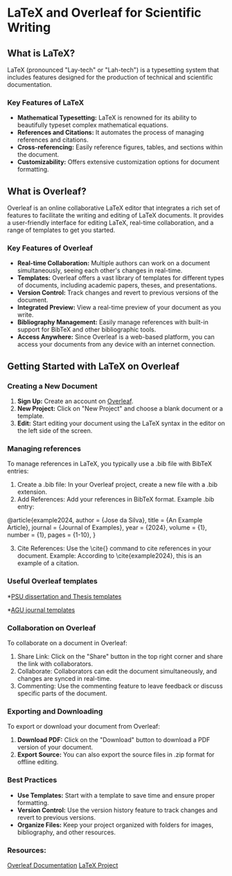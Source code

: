 # LaTeX and Overleaf for Scientific Writing

## What is LaTeX?

LaTeX (pronounced "Lay-tech" or "Lah-tech") is a typesetting system that includes features designed for the production of technical and scientific documentation. 

### Key Features of LaTeX

- **Mathematical Typesetting:** LaTeX is renowned for its ability to beautifully typeset complex mathematical equations.
- **References and Citations:** It automates the process of managing references and citations.
- **Cross-referencing:** Easily reference figures, tables, and sections within the document.
- **Customizability:** Offers extensive customization options for document formatting.

## What is Overleaf?

Overleaf is an online collaborative LaTeX editor that integrates a rich set of features to facilitate the writing and editing of LaTeX documents. It provides a user-friendly interface for editing LaTeX, real-time collaboration, and a range of templates to get you started.

### Key Features of Overleaf

- **Real-time Collaboration:** Multiple authors can work on a document simultaneously, seeing each other's changes in real-time.
- **Templates:** Overleaf offers a vast library of templates for different types of documents, including academic papers, theses, and presentations.
- **Version Control:** Track changes and revert to previous versions of the document.
- **Integrated Preview:** View a real-time preview of your document as you write.
- **Bibliography Management:** Easily manage references with built-in support for BibTeX and other bibliographic tools.
- **Access Anywhere:** Since Overleaf is a web-based platform, you can access your documents from any device with an internet connection.

## Getting Started with LaTeX on Overleaf

### Creating a New Document

1. **Sign Up:** Create an account on [Overleaf](https://www.overleaf.com/).
2. **New Project:** Click on "New Project" and choose a blank document or a template.
3. **Edit:** Start editing your document using the LaTeX syntax in the editor on the left side of the screen.

### Managing references
To manage references in LaTeX, you typically use a .bib file with BibTeX entries:

1. Create a .bib file: In your Overleaf project, create a new file with a .bib extension.
2. Add References: Add your references in BibTeX format.
Example .bib entry:

@article{example2024,
  author  = {Jose da Silva},
  title   = {An Example Article},
  journal = {Journal of Examples},
  year    = {2024},
  volume  = {1},
  number  = {1},
  pages   = {1-10},
}

3. Cite References: Use the \cite{} command to cite references in your document.
Example: According to \cite{example2024}, this is an example of a citation.

### Useful Overleaf templates
*[PSU dissertation and Thesis templates](https://guides.libraries.psu.edu/latex/templates)

*[AGU journal templates](https://www.overleaf.com/gallery/tagged/agu-official)

### Collaboration on Overleaf
To collaborate on a document in Overleaf:
1. Share Link: Click on the "Share" button in the top right corner and share the link with collaborators.
2. Collaborate: Collaborators can edit the document simultaneously, and changes are synced in real-time.
3. Commenting: Use the commenting feature to leave feedback or discuss specific parts of the document.

### Exporting and Downloading
To export or download your document from Overleaf:
1. **Download PDF:** Click on the "Download" button to download a PDF version of your document.
2. **Export Source:** You can also export the source files in .zip format for offline editing.

### Best Practices
- **Use Templates:** Start with a template to save time and ensure proper formatting.
- **Version Control:** Use the version history feature to track changes and revert to previous versions.
- **Organize Files:** Keep your project organized with folders for images, bibliography, and other resources.

### Resources:
[Overleaf Documentation](https://www.overleaf.com/learn)
[LaTeX Project](https://www.latex-project.org/)
